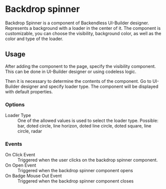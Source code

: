 # Backdrop spinner

Backdrop Spinner is a component of Backendless UI-Builder designer. Represents a background with a loader in the center
of it. The component is customizable, you can choose the visibility, background color, as well as the color and type of
the loader.

## Usage

After adding the component to the page, specify the visibility component. This can be done in UI-Builder designer or
using codeless logic.

Then it is necessary to determine the contents of the component. Go to UI-Builder designer and specify loader type. The
component will be displayed with default properties.

### Options

<dl>
<dt>Loader Type</dt>
<dd>One of the allowed values is used to select the loader type. Possible: bar, doted circle, line horizon, doted line circle, doted square, line circle, radar</dd>
</dl>

### Events

<dl>
<dt>On Click Event</dt>
<dd>Triggered when the user clicks on the backdrop spinner component.</dd>
<dt>On Open Event</dt>
<dd>Triggered when the backdrop spinner component opens</dd>
<dt>On Badge Mouse Out Event</dt>
<dd>Triggered when the backdrop spinner component closes</dd>
</dl>
